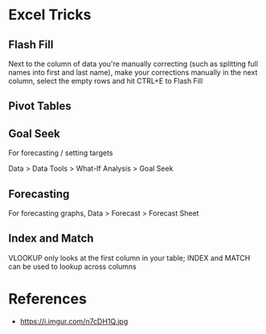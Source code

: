# Excel Tricks

## Flash Fill

Next to the column of data you're manually correcting (such as splitting full names into first and last name), make your corrections manually in the next column, select the empty rows and hit CTRL+E to Flash Fill

## Pivot Tables

## Goal Seek

For forecasting / setting targets

Data > Data Tools > What-If Analysis > Goal Seek

## Forecasting

For forecasting graphs, Data > Forecast > Forecast Sheet

## Index and Match

VLOOKUP only looks at the first column in your table; INDEX and MATCH can be used to lookup across columns



# References

* https://i.imgur.com/n7cDH1Q.jpg